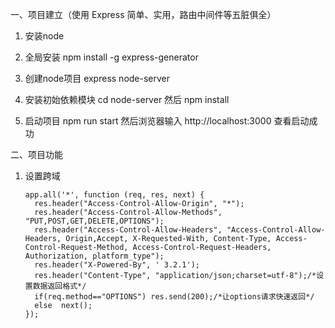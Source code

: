 一、项目建立（使用 Express	简单、实用，路由中间件等五脏俱全）
  
  1.  安装node
  
  2.  全局安装 npm install -g express-generator
  
  3.  创建node项目 express node-server
  
  4.  安装初始依赖模块 cd node-server 然后 npm install
  
  5.  启动项目 npm run start 然后浏览器输入 http://localhost:3000 查看启动成功

二、项目功能
   
   1.  设置跨域 
      
        ```
        app.all('*', function (req, res, next) {
          res.header("Access-Control-Allow-Origin", "*");
          res.header("Access-Control-Allow-Methods", "PUT,POST,GET,DELETE,OPTIONS");
          res.header("Access-Control-Allow-Headers", "Access-Control-Allow-Headers, Origin,Accept, X-Requested-With, Content-Type, Access-Control-Request-Method, Access-Control-Request-Headers, Authorization, platform_type");
          res.header("X-Powered-By", ' 3.2.1');
          res.header("Content-Type", "application/json;charset=utf-8");/*设置数据返回格式*/
          if(req.method=="OPTIONS") res.send(200);/*让options请求快速返回*/
          else  next();
        });
    